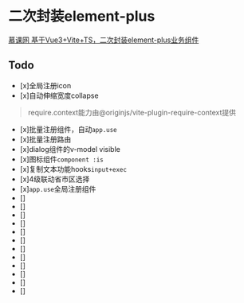 # 二次封装element-plus
[慕课网 基于Vue3+Vite+TS，二次封装element-plus业务组件](https://coding.imooc.com/class/551.html)

## Todo
- [x]全局注册icon
- [x]自动伸缩宽度collapse
> require.context能力由@originjs/vite-plugin-require-context提供
- [x]批量注册组件，自动`app.use`
- [x]批量注册路由
- [x]dialog组件的v-model visible
- [x]图标组件`component :is`
- [x]复制文本功能hooks`input+exec`
- [x]4级联动省市区选择 
- [x]`app.use`全局注册组件
- []
- []
- []
- []
- []
- []
- []
- []
- []
- []
- []
- []
